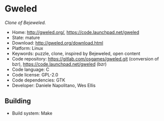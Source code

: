 # Gweled

_Clone of Bejeweled._

- Home: http://gweled.org/, https://code.launchpad.net/gweled
- State: mature
- Download: http://gweled.org/download.html
- Platform: Linux
- Keywords: puzzle, clone, inspired by Bejeweled, open content
- Code repository: https://gitlab.com/osgames/gweled.git (conversion of bzr), https://code.launchpad.net/gweled (bzr)
- Code language: C
- Code license: GPL-2.0
- Code dependencies: GTK
- Developer: Daniele Napolitano, Wes Ellis

## Building

- Build system: Make
